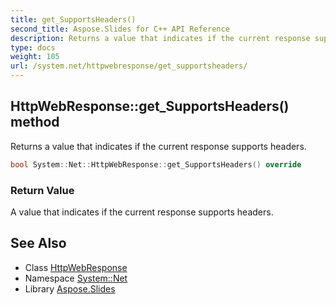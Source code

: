 ```yaml
---
title: get_SupportsHeaders()
second_title: Aspose.Slides for C++ API Reference
description: Returns a value that indicates if the current response supports headers.
type: docs
weight: 105
url: /system.net/httpwebresponse/get_supportsheaders/
---
```

## HttpWebResponse::get_SupportsHeaders() method


Returns a value that indicates if the current response supports headers.

```cpp
bool System::Net::HttpWebResponse::get_SupportsHeaders() override
```


### Return Value

A value that indicates if the current response supports headers.

## See Also

* Class [HttpWebResponse](../)
* Namespace [System::Net](../../)
* Library [Aspose.Slides](../../../)